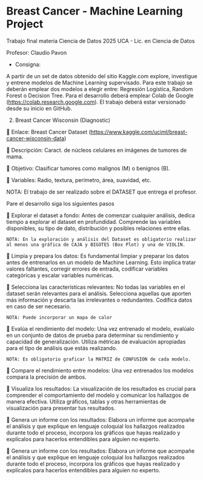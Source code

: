 # Breast Cancer - Machine Learning Project
Trabajo final materia Ciencia de Datos 2025 UCA - Lic. en Ciencia de Datos

Profesor: Claudio Pavon
- Consigna: 

A partir de un set de datos obtenido del sitio Kaggle.com explore, investigue y entrene modelos de Machine Learning supervisado. 
Para este trabajo se deberán emplear dos modelos a elegir entre: Regresión Logística, Random Forest o Decision Tree.
Para el desarrollo deberá emplear Colab de Google (https://colab.research.google.com).
El trabajo deberá estar versionado desde su inicio en GitHub. 

2. Breast Cancer Wisconsin (Diagnostic)
   
🔹 Enlace: Breast Cancer Dataset (https://www.kaggle.com/uciml/breast-cancer-wisconsin-data)

🔹 Descripción: Caract. de núcleos celulares en imágenes de tumores de mama.

🔹 Objetivo: Clasificar tumores como malignos (M) o benignos (B).

🔹 Variables: Radio, textura, perímetro, área, suavidad, etc.


NOTA: El trabajo de ser realizado sobre el DATASET que entrega el profesor.


Pare el desarrollo siga los siguientes pasos


 Explorar el dataset a fondo: Antes de comenzar cualquier análisis, dedica tiempo a explorar el dataset en profundidad. Comprende las variables disponibles, su tipo de dato, distribución y posibles relaciones entre ellas. 

	NOTA: En la exploración y análisis del Dataset es obligatorio realizar al menos una gráfica de CAJA y BIGOTES (Box Plot) y una de VIOLIN.
 
 Limpia y prepara los datos: Es fundamental limpiar y preparar los datos antes de entrenarlos en un modelo de Machine Learning. Esto implica tratar valores faltantes, corregir errores de entrada, codificar variables categóricas y escalar variables numéricas. 

 Selecciona las características relevantes: No todas las variables en el dataset serán relevantes para el análisis. Selecciona aquellas que aporten más información y descarta las irrelevantes o redundantes. Codifica datos en caso de ser necesario.

	NOTA: Puede incorporar un mapa de calor 
 
 Evalúa el rendimiento del modelo: Una vez entrenado el modelo, evalúalo en un conjunto de datos de prueba para determinar su rendimiento y capacidad de generalización. Utiliza métricas de evaluación apropiadas para el tipo de análisis que estás realizando. 

	NOTA: Es obligatorio graficar la MATRIZ de CONFUSION de cada modelo.
 
 Compare el rendimiento entre modelos: Una vez entrenados los modelos compara la precisión de ambos. 

 Visualiza los resultados: La visualización de los resultados es crucial para comprender el comportamiento del modelo y comunicar los hallazgos de manera efectiva. Utiliza gráficos, tablas y otras herramientas de visualización para presentar tus resultados.

 Genera un informe con los resultados: Elabora un informe que acompañe el análisis y que explique en lenguaje coloquial los hallazgos realizados durante todo el proceso, incorpora los gráficos que hayas realizado y explícalos para hacerlos entendibles para alguien no experto.

 Genera un informe con los resultados: Elabora un informe que acompañe el análisis y que explique en lenguaje coloquial los hallazgos realizados durante todo el proceso, incorpora los gráficos que hayas realizado y explícalos para hacerlos entendibles para alguien no experto.
